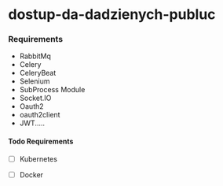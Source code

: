 # dostup-da-dadzienych-publuc

### Requirements
   * RabbitMq
   * Celery
   * CeleryBeat
   * Selenium
   * SubProcess Module
   * Socket.IO
   * Oauth2
   * oauth2client
   * JWT.....

#### Todo Requirements
   - [ ] Kubernetes
   - [ ] Docker
   

